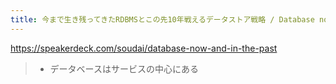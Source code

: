 ```yaml
---
title: 今まで生き残ってきたRDBMSとこの先10年戦えるデータストア戦略 / Database now and in the past - Speaker Deck
---
```


https://speakerdeck.com/soudai/database-now-and-in-the-past

> - データベースはサービスの中心にある

